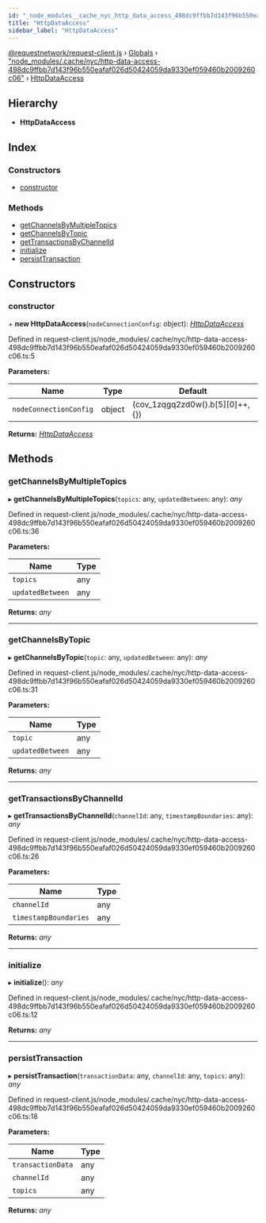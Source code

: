```yaml
---
id: "_node_modules__cache_nyc_http_data_access_498dc9ffbb7d143f96b550eafaf026d50424059da9330ef059460b2009260c06_.httpdataaccess"
title: "HttpDataAccess"
sidebar_label: "HttpDataAccess"
---
```


[@requestnetwork/request-client.js](../index.md) › [Globals](../globals.md) › ["node_modules/.cache/nyc/http-data-access-498dc9ffbb7d143f96b550eafaf026d50424059da9330ef059460b2009260c06"](../modules/_node_modules__cache_nyc_http_data_access_498dc9ffbb7d143f96b550eafaf026d50424059da9330ef059460b2009260c06_.md) › [HttpDataAccess](_node_modules__cache_nyc_http_data_access_498dc9ffbb7d143f96b550eafaf026d50424059da9330ef059460b2009260c06_.httpdataaccess.md)

## Hierarchy

* **HttpDataAccess**

## Index

### Constructors

* [constructor](_node_modules__cache_nyc_http_data_access_498dc9ffbb7d143f96b550eafaf026d50424059da9330ef059460b2009260c06_.httpdataaccess.md#constructor)

### Methods

* [getChannelsByMultipleTopics](_node_modules__cache_nyc_http_data_access_498dc9ffbb7d143f96b550eafaf026d50424059da9330ef059460b2009260c06_.httpdataaccess.md#getchannelsbymultipletopics)
* [getChannelsByTopic](_node_modules__cache_nyc_http_data_access_498dc9ffbb7d143f96b550eafaf026d50424059da9330ef059460b2009260c06_.httpdataaccess.md#getchannelsbytopic)
* [getTransactionsByChannelId](_node_modules__cache_nyc_http_data_access_498dc9ffbb7d143f96b550eafaf026d50424059da9330ef059460b2009260c06_.httpdataaccess.md#gettransactionsbychannelid)
* [initialize](_node_modules__cache_nyc_http_data_access_498dc9ffbb7d143f96b550eafaf026d50424059da9330ef059460b2009260c06_.httpdataaccess.md#initialize)
* [persistTransaction](_node_modules__cache_nyc_http_data_access_498dc9ffbb7d143f96b550eafaf026d50424059da9330ef059460b2009260c06_.httpdataaccess.md#persisttransaction)

## Constructors

###  constructor

\+ **new HttpDataAccess**(`nodeConnectionConfig`: object): *[HttpDataAccess](_node_modules__cache_nyc_http_data_access_498dc9ffbb7d143f96b550eafaf026d50424059da9330ef059460b2009260c06_.httpdataaccess.md)*

Defined in request-client.js/node_modules/.cache/nyc/http-data-access-498dc9ffbb7d143f96b550eafaf026d50424059da9330ef059460b2009260c06.ts:5

**Parameters:**

Name | Type | Default |
------ | ------ | ------ |
`nodeConnectionConfig` | object | (cov_1zqgq2zd0w().b[5][0]++,{}) |

**Returns:** *[HttpDataAccess](_node_modules__cache_nyc_http_data_access_498dc9ffbb7d143f96b550eafaf026d50424059da9330ef059460b2009260c06_.httpdataaccess.md)*

## Methods

###  getChannelsByMultipleTopics

▸ **getChannelsByMultipleTopics**(`topics`: any, `updatedBetween`: any): *any*

Defined in request-client.js/node_modules/.cache/nyc/http-data-access-498dc9ffbb7d143f96b550eafaf026d50424059da9330ef059460b2009260c06.ts:36

**Parameters:**

Name | Type |
------ | ------ |
`topics` | any |
`updatedBetween` | any |

**Returns:** *any*

___

###  getChannelsByTopic

▸ **getChannelsByTopic**(`topic`: any, `updatedBetween`: any): *any*

Defined in request-client.js/node_modules/.cache/nyc/http-data-access-498dc9ffbb7d143f96b550eafaf026d50424059da9330ef059460b2009260c06.ts:31

**Parameters:**

Name | Type |
------ | ------ |
`topic` | any |
`updatedBetween` | any |

**Returns:** *any*

___

###  getTransactionsByChannelId

▸ **getTransactionsByChannelId**(`channelId`: any, `timestampBoundaries`: any): *any*

Defined in request-client.js/node_modules/.cache/nyc/http-data-access-498dc9ffbb7d143f96b550eafaf026d50424059da9330ef059460b2009260c06.ts:26

**Parameters:**

Name | Type |
------ | ------ |
`channelId` | any |
`timestampBoundaries` | any |

**Returns:** *any*

___

###  initialize

▸ **initialize**(): *any*

Defined in request-client.js/node_modules/.cache/nyc/http-data-access-498dc9ffbb7d143f96b550eafaf026d50424059da9330ef059460b2009260c06.ts:12

**Returns:** *any*

___

###  persistTransaction

▸ **persistTransaction**(`transactionData`: any, `channelId`: any, `topics`: any): *any*

Defined in request-client.js/node_modules/.cache/nyc/http-data-access-498dc9ffbb7d143f96b550eafaf026d50424059da9330ef059460b2009260c06.ts:18

**Parameters:**

Name | Type |
------ | ------ |
`transactionData` | any |
`channelId` | any |
`topics` | any |

**Returns:** *any*
